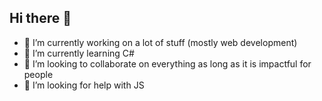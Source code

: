 ## Hi there 👋

- 🔭 I’m currently working on a lot of stuff (mostly web development)
- 🌱 I’m currently learning C#
- 👯 I’m looking to collaborate on everything as long as it is impactful for people
- 🤔 I’m looking for help with JS
